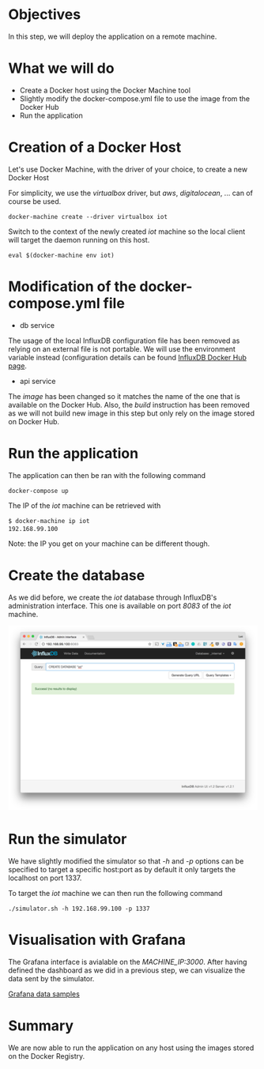 # Objectives

In this step, we will deploy the application on a remote machine.

# What we will do

* Create a Docker host using the Docker Machine tool
* Slightly modify the docker-compose.yml file to use the image from the Docker Hub
* Run the application

# Creation of a Docker Host

Let's use Docker Machine, with the driver of your choice, to create a new Docker Host

For simplicity, we use the *virtualbox* driver, but *aws*, *digitalocean*, ... can of course be used.

````
docker-machine create --driver virtualbox iot
````

Switch to the context of the newly created *iot* machine so the local client will target the daemon running on this host.

````
eval $(docker-machine env iot)
````

# Modification of the docker-compose.yml file

* db service

The usage of the local InfluxDB configuration file has been removed as relying on an external file is not portable. We will use the environment variable instead (configuration details can be found [InfluxDB Docker Hub page](https://hub.docker.com/_/influxdb/).

* api service

The *image* has been changed so it matches the name of the one that is available on the Docker Hub. Also, the *build* instruction has been removed as we will not build new image in this step but only rely on the image stored on Docker Hub.

# Run the application

The application can then be ran with the following command

````
docker-compose up
````

The IP of the *iot* machine can be retrieved with

````
$ docker-machine ip iot
192.168.99.100
````

Note: the IP you get on your machine can be different though.

# Create the database

As we did before, we create the *iot* database through InfluxDB's administration interface. This one is available on port *8083* of the *iot* machine.

![Database creation](./images/01-influxdb-db-creation.png)

# Run the simulator

We have slightly modified the simulator so that *-h* and *-p* options can be specified to target a specific host:port as by default it only targets the localhost on port 1337.

To target the *iot* machine we can then run the following command

````
./simulator.sh -h 192.168.99.100 -p 1337
````

# Visualisation with Grafana

The Grafana interface is avialable on the *MACHINE_IP:3000*. After having defined the dashboard as we did in a previous step, we can visualize the data sent by the simulator.

[Grafana data samples](./images/02-grafana-data-samples)

# Summary

We are now able to run the application on any host using the images stored on the Docker Registry.
